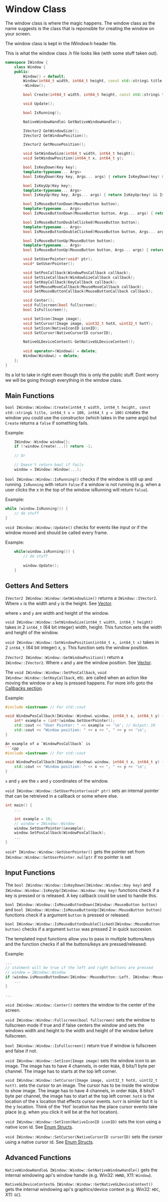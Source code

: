 # Window Class

The window class is where the magic happens. The window class as the name suggests is the class that is reponsible for creating the window on your screen.

The window class is kept in the IWindow.h header file.

This is what the window class .h file looks like (with some stuff taken out).

```cpp
namespace IWindow {
    class Window {
    public:
        Window() = default;
        Window(int64_t width, int64_t height, const std::string& title, int64_t x = 100, int64_t y = 100);
        ~Window(); 

        bool Create(int64_t width, int64_t height, const std::string& title, int64_t x = 100, int64_t y = 100);

        void Update();

        bool IsRunning();

        NativeWindowHandle& GetNativeWindowHandle(); 

        IVector2 GetWindowSize();
        IVector2 GetWindowPosition();

        IVector2 GetMousePosition();

        void SetWindowSize(int64_t width, int64_t height);
        void SetWindowPosition(int64_t x, int64_t y);

        bool IsKeyDown(Key key);
        template<typename... Args>
        bool IsKeyDown(Key key, Args... args) { return IsKeyDown(key) && IsKeyDown(args...); }

        bool IsKeyUp(Key key);
        template<typename... Args>
        bool IsKeyUp(Key key, Args... args) { return IsKeyUp(key) && IsKeyUp(args...); }

        bool IsMouseButtonDown(MouseButton button);
        template<typename... Args>
        bool IsMouseButtonDown(MouseButton button, Args... args) { return IsMouseButtonDown(button) && IsMouseButtonDown(args...); }

        bool IsMouseButtonDoubleClicked(MouseButton button);
        template<typename... Args>
        bool IsMouseButtonDoubleClicked(MouseButton button, Args... args) { return IsMouseButtonDoubleClicked(button) && IsMouseButtonDoubleClicked(args...); }

        bool IsMouseButtonUp(MouseButton button);
        template<typename... Args>
        bool IsMouseButtonUp(MouseButton button, Args... args) { return IsMouseButtonUp(button) && IsMouseButtonUp(args...); }

        void SetUserPointer(void* ptr);
        void* GetUserPointer();

        void SetPosCallback(WindowPosCallback callback);
        void SetSizeCallback(WindowSizeCallback callback);
        void SetKeyCallback(KeyCallback callback);
        void SetMouseMoveCallback(MouseMoveCallback callback);
        void SetMouseButtonCallback(MouseButtonCallback callback);

        void Center();
        void Fullscreen(bool fullscreen);
        bool IsFullscreen();

        void SetIcon(Image image);
        void SetCursor(Image image, uint32_t hotX, uint32_t hotY);
        void SetIcon(NativeIconID iconID);
        void SetCursor(NativeCursorID cursorID);

        NativeGLDeviceContext& GetNativeGLDeviceContext();
        
        void operator=(Window&) = delete;
        Window(Window&) = delete;
    };
}
```

Its a lot to take in right even though this is only the public stuff. Dont worry we will be going through everything in the window class.

## Main Functions

`bool IWindow::Window::Create(int64_t width, int64_t height, const std::string& title, int64_t x = 100, int64_t y = 100)` creates the window you could use the constructor (which takes in the same args) but `Create` returns a `false` if something fails. 

Example:
```cpp
    IWindow::Window window{};
    if (!window.Create(...)) return -1;
    
    // Or

    // Doesn't return bool if fails
    window = IWindow::Window(...);
```

`bool IWindow::Window::IsRunning()` checks if the window is still up and running. `IsRunning` with return `false` if a window is not running (e.g. when a user clicks the x in the top of the window isRunning will return `false`).

Example:
```cpp
while (window.IsRunning()) {
    // do stuff
}
```

`void IWindow::Window::Update()` checks for events like input or if the window moved and should be called every frame.

Example:
```cpp
    while(window.isRunning()) {
        // do stuff
        
        window.Update();
    }
```


## Getters And Setters
`IVector2 IWindow::Window::GetWindowSize()` returns a `IWindow::IVector2`. Where `x` is the width and `y` is the height. See [Vector](./Vector.md).

where `x` and `y` are width and height of the window.

`void IWindow::Window::SetWindowSize(int64_t width, int64_t height)` takes in 2 `int64_t` (64 bit integer) width, height. This function sets the width and height of the window.

`void IWindow::Window::SetWindowPosition(int64_t x, int64_t x)` takes in 2 `int64_t` (64 bit integer) x, y. This function sets the window position.

`IVector2 IWindow::Window::GetWindowPosition()` return a `IWindow::IVector2`. Where `x` and `y` are the window position. See [Vector](./Vector.md).

The `void IWindow::Window::SetPosCallback`, `void IWindow::Window::SetKeyCallback`, etc. are called when an action like moving the window or a key is pressed happens. For more info goto the [Callbacks section](./Callbacks.md).


Example:
```cpp
#include <iostream> // For std::cout

void WindowPosCallback(IWindow::Window& window, int64_t x, int64_t y) {
    int* example = (int*)window.GetUserPointer();
    std::cout << "User Pointer: " << example << '\n'; // Output: 10
    std::cout << "Window position: " << x << ", " << y << '\n';
}

An example of a `WindowPosCallback` is
```cpp
#include <iostream> // For std::cout

void WindowPosCallback(IWindow::Window& window, int64_t x, int64_t y) {
    std::cout << "Window position: " << x << ", " << y << '\n';
}
```

`x` and `y` are the `x` and `y` coordinates of the window.

`void IWindow::Window::SetUserPointer(void* ptr)` sets an internal pointer that can be retreived in a callback or some where else.

```cpp
int main() {
    ...

    int example = 10;
    // window = IWindow::Window
    window.SetUserPointer(&example);
    window.SetPosCallback(WindowPosCallback);
    ...
}

```

`void* IWindow::Window::GetUserPointer()` gets the pointer set from `IWindow::Window::SetUserPointer`. `nullptr` if no pointer is set

[//]: <> (Add more to input)

## Input Functions

The `bool IWindow::Window::IsKeyDown(IWindow::Window::Key key)` and `IWindow::Window::IsKeyUp(IWindow::Window::Key key)` functions check if a key is pressed or is released. A key callback could be used to handle this.


`bool IWindow::Window::IsMouseButtonDown(IWindow::MouseButton button)` and `bool IWindow::Window::IsMouseButtonUp(IWindow::MouseButton button)` functions check if a argument `button` is pressed or released. 

`bool IWindow::Window::IsMouseButtonDoubleClicked(IWindow::MouseButton button)` checks if a argument `button` was pressed 2 in quick succesion.

The templated input functions allow you to pass in multiple buttons/keys and the function checks if all the buttons/keys are pressed/released.

Example:

```cpp
...
// statment will be true if the left and right buttons are pressed
// window = IWindow::Window
if (window.isMouseButtonDown(IWindow::MouseButton::Left, IWindow::MouseButton::Right)) {
    ...
}

...
```

`void IWindow::Window::Center()` centers the window to the center of the screen.

`void IWindow::Window::Fullscreen(bool fullscreen)` sets the window to fullscreen mode if true and if false centers the window and sets the windows width and height to the width and height of the window before fullscreen.

`bool IWindow::Window::IsFullscreen()` return true if window is fullscreen and false if not.

`void IWindow::Window::SetIcon(Image image)` sets the window icon to an image. The image has to have 4 channels, in order `RGBA`, 8 bits/1 byte per channel. The image has to starts at the top left corner.

`void IWindow::Window::SetCursor(Image image, uint32_t hotX, uint32_t hotY)`. sets the cursor to an image. The cursor has to be inside the window to show image. The image has to have 4 channels, in order `RGBA`, 8 bits/1 byte per channel, the image has to start at the top left corner. `hotX` is the location of the x location that effects cursor events. `hotY` is similer but it is the y location. Think of the 'Hot' location has the place cursor events take place (e.g. when you click it will be at the hot location).

`void IWindow::Window::SetIcon(NativeIconID iconID)` sets the icon using a native icon id. See [Enum Structs](./EnumStructs.md).

`void IWindow::Window::SetCursor(NativeCursorID cursorID)` sets the cursor using a native cursor id. See [Enum Structs](./EnumStructs.md).

## Advanced Functions

`NativeWindowHandle& IWindow::Window::GetNativeWindowHandle()` gets the internal windowing api's window handle (e.g. Win32: `HWND`, X11: `Window`).

`NativeGLDeviceContext& IWindow::Window::GetNativeGLDeviceContext()` gets the internal windowing api's graphics/device context (e.g. Win32: `HDC`, X11: `GC`).